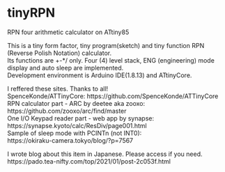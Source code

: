# tinyRPN
RPN four arithmetic calculator on ATtiny85
<p></p>
This is a tiny form factor, tiny program(sketch) and tiny function RPN (Reverse Polish Notation) calculator.<br />
Its functions are +-*/ only.  Four (4) level stack, ENG (engineering) mode display and auto sleep are implemented.<br />
Development environment is Arduino IDE(1.8.13) and ATtinyCore.<br />
<p></p>
I reffered these sites. Thanks to all!<br />
SpenceKonde/ATTinyCore:
 https://github.com/SpenceKonde/ATTinyCore<br />
RPN calculator part - ARC by deetee aka zooxo:<br />
 https://github.com/zooxo/arc/find/master<br />
One I/O Keypad reader part - web app by synapse:<br />
 https://synapse.kyoto/calc/ResDiv/page001.html<br />
Sample of sleep mode with PCINTn (not INT0):<br />
 https://okiraku-camera.tokyo/blog/?p=7567<br />
<p></p>
I wrote blog about this item in Japanese.  Please access if you need.<br />
https://pado.tea-nifty.com/top/2021/01/post-2c053f.html
